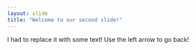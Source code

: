 ```yaml
---
layout: slide
title: "Welcome to our second slide!"
---
```

I had to replace it with some text!
Use the left arrow to go back!

